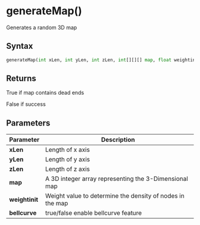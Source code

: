 # generateMap()
Generates a random 3D map

## Syntax
```python
generateMap(int xLen, int yLen, int zLen, int[][][] map, float weightinit, bool bellcurve)
```

## Returns
True if map contains dead ends

False if success

## Parameters
|Parameter      |Description                                                            |
|---------------|-----------------------------------------------------------------------|
|**xLen**   |Length of x axis|
|**yLen**   |Length of y axis|
|**zLen**   |Length of z axis|
|**map**   |A 3D integer array representing the 3-Dimensional map|
|**weightinit**   |Weight value to determine the density of nodes in the map|
|**bellcurve**   |true/false enable bellcurve feature|